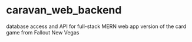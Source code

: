 # caravan_web_backend
database access and API for full-stack MERN web app version of the card game from Fallout New Vegas
